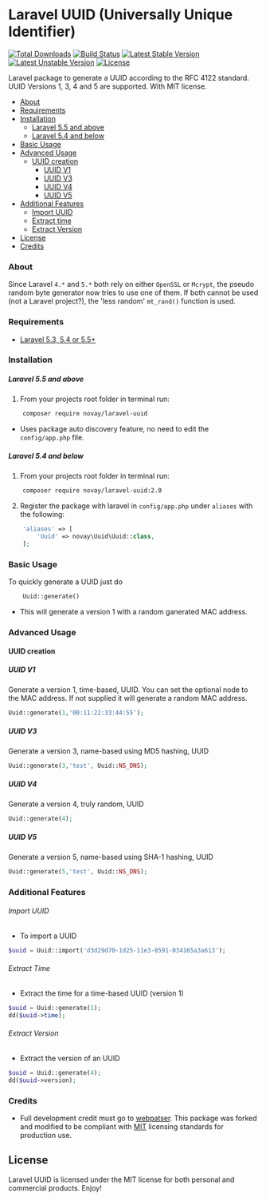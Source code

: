 # Laravel UUID (Universally Unique Identifier)

[![Total Downloads](https://poser.pugx.org/novay/uuid/d/total.svg)](https://packagist.org/packages/novay/uuid)
[![Build Status](https://travis-ci.org/novay/laravel-uuid.svg?branch=master)](http://travis-ci.org/novay/laravel-uuid)
[![Latest Stable Version](https://poser.pugx.org/novay/uuid/v/stable.svg)](https://packagist.org/packages/novay/uuid)
[![Latest Unstable Version](https://poser.pugx.org/novay/uuid/v/unstable.svg)](https://packagist.org/packages/novay/uuid)
[![License](https://poser.pugx.org/novay/uuid/license.svg)](https://raw.githubusercontent.com/novay/laravel-auth/LICENSE)

Laravel package to generate a UUID according to the RFC 4122 standard. UUID Versions 1, 3, 4 and 5 are supported. With MIT license.

- [About](#about)
- [Requirements](#requirements)
- [Installation](#installation)
    - [Laravel 5.5 and above](#laravel-5.5-and-above)
    - [Laravel 5.4 and below](#laravel-5.4-and-below)
- [Basic Usage](#basic-usage)
- [Advanced Usage](#advanced-usage)
    - [UUID creation](#uuid-creation)
        - [UUID V1](#uuid-v1)
        - [UUID V3](#uuid-v3)
        - [UUID V4](#uuid-v4)
        - [UUID V5](#uuid-v5)
- [Additional Features](#additional-features)
    - [Import UUID](#import-uuid)
    - [Extract time](#extract-time)
    - [Extract Version](#extract-version)
- [License](#license)
- [Credits](#credits)

### About
Since Laravel `4.*` and `5.*` both rely on either `OpenSSL` or `Mcrypt`, the pseudo random byte generator now tries to use one of them. If both cannot be used (not a Laravel project?), the 'less random' `mt_rand()` function is used.

### Requirements
* [Laravel 5.3, 5.4 or 5.5+](https://laravel.com/docs/installation)

### Installation

##### Laravel 5.5 and above
1. From your projects root folder in terminal run:

```bash
    composer require novay/laravel-uuid
```

* Uses package auto discovery feature, no need to edit the `config/app.php` file.

##### Laravel 5.4 and below
1. From your projects root folder in terminal run:

```bash
    composer require novay/laravel-uuid:2.0
```

2. Register the package with laravel in `config/app.php` under `aliases` with the following:

```php
    'aliases' => [
        'Uuid' => novay\Uuid\Uuid::class,
    ];
```

### Basic Usage

To quickly generate a UUID just do

```php
    Uuid::generate()
```
* This will generate a version 1 with a random ganerated MAC address.

### Advanced Usage

#### UUID creation

##### UUID V1
Generate a version 1, time-based, UUID. You can set the optional node to the MAC address. If not supplied it will generate a random MAC address.

```php
Uuid::generate(1,'00:11:22:33:44:55');
```

##### UUID V3
Generate a version 3, name-based using MD5 hashing, UUID

```php
Uuid::generate(3,'test', Uuid::NS_DNS);
```

##### UUID V4
Generate a version 4, truly random, UUID

```php
Uuid::generate(4);
```

##### UUID V5
Generate a version 5, name-based using SHA-1 hashing, UUID

```php
Uuid::generate(5,'test', Uuid::NS_DNS);
```

### Additional Features
###### Import UUID
* To import a UUID

```php
$uuid = Uuid::import('d3d29d70-1d25-11e3-8591-034165a3a613');
```

###### Extract Time
* Extract the time for a time-based UUID (version 1)

```php
$uuid = Uuid::generate(1);
dd($uuid->time);
```

###### Extract Version
* Extract the version of an UUID

```php
$uuid = Uuid::generate(4);
dd($uuid->version);
````

### Credits
* Full development credit must go to [webpatser](https://github.com/webpatser). This package was forked and modified to be compliant with [MIT](https://opensource.org/licenses/MIT) licensing standards for production use.

## License
Laravel UUID is licensed under the MIT license for both personal and commercial products. Enjoy!
